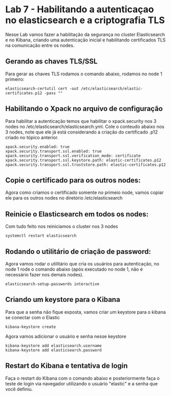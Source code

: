 # Lab 7 - Habilitando a autenticaçao no elasticsearch e a criptografia TLS
Nesse Lab vamos fazer a habilitação da segurança no cluster Elasticsearch e no Kibana, criando uma autenticação inicial e habilitando certificados TLS na comunicação entre os nodes.

## Gerando as chaves TLS/SSL
Para gerar as chaves TLS rodamos o comando abaixo, rodamos no node 1 primeiro:
  
    elasticsearch-certutil cert -out /etc/elasticsearch/elastic-certificates.p12 -pass ""

## Habilitando o Xpack no arquivo de configuração
Para habilitar a autenticação temos que habilitar o xpack.security nos 3 nodes no /etc/elasticsearch/elasticsearch.yml. Cole o conteudo abaixo nos 3 nodes, note que ele já está considerando a criação do certificado .p12 criado no tópico anterior.

    xpack.security.enabled: true
    xpack.security.transport.ssl.enabled: true
    xpack.security.transport.ssl.verification_mode: certificate
    xpack.security.transport.ssl.keystore.path: elastic-certificates.p12
    xpack.security.transport.ssl.truststore.path: elastic-certificates.p12

## Copie o certificado para os outros nodes:
Agora como criamos o certificado somente no primeio node, vamos copiar ele para os outros nodes no diretório /etc/elasticsearch

## Reinicie o Elasticsearch em todos os nodes:
Com tudo feito nos reiniciamos o cluster nos 3 nodes

    systemctl restart elasticsearch

## Rodando o utilitário de criação de password:
Agora vamos rodar o utilitário que cria os usuários para autenticação, no node 1 rode o comando abaixo (após executado no node 1, não é necessário fazer nos demais nodes).

    elasticsearch-setup-passwords interactive

## Criando um keystore para o Kibana
Para que a senha não fique exposta, vamos criar um keystore para o kibana se conectar com o Elastic

    kibana-keystore create

Agora vamos adicionar o usuário e senha nesse keystore

    kibana-keystore add elasticsearch.username
    kibana-keystore add elasticsearch.password
  
## Restart do Kibana e tentativa de login
Faça o restart do Kibana com o comando abaixo e posteriormente faça o teste de login via navegador utilizando o usuário "elastic" e a senha que você definiu.
